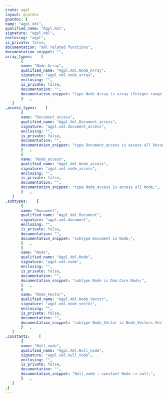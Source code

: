 ```yaml
---
crate: agpl
layout: gnatdoc
gnatdoc: {
name: "Agpl.Xml",
qualified_name: "Agpl.Xml",
signature: "agpl.xml",
enclosing: "agpl",
is_private: false,
documentation: "Xml related functions",
documentation_snippet: "",
array_types:    [
       {
       name: "Node_Array",
       qualified_name: "Agpl.Xml.Node_Array",
       signature: "agpl.xml.node_array",
       enclosing: "",
       is_private: false,
       documentation: "",
       documentation_snippet: "type Node_Array is array (Integer range <>) of Node;",
       }   ,
   ]
,access_types:    [
       {
       name: "Document_access",
       qualified_name: "Agpl.Xml.Document_access",
       signature: "agpl.xml.document_access",
       enclosing: "",
       is_private: false,
       documentation: "",
       documentation_snippet: "type Document_access is access all Document;",
       }   ,
       {
       name: "Node_access",
       qualified_name: "Agpl.Xml.Node_access",
       signature: "agpl.xml.node_access",
       enclosing: "",
       is_private: false,
       documentation: "",
       documentation_snippet: "type Node_access is access all Node;",
       }   ,
   ]
,subtypes:    [
       {
       name: "Document",
       qualified_name: "Agpl.Xml.Document",
       signature: "agpl.xml.document",
       enclosing: "",
       is_private: false,
       documentation: "",
       documentation_snippet: "subtype Document is Node;",
       }   ,
       {
       name: "Node",
       qualified_name: "Agpl.Xml.Node",
       signature: "agpl.xml.node",
       enclosing: "",
       is_private: false,
       documentation: "",
       documentation_snippet: "subtype Node is Dom.Core.Node;",
       }   ,
       {
       name: "Node_Vector",
       qualified_name: "Agpl.Xml.Node_Vector",
       signature: "agpl.xml.node_vector",
       enclosing: "",
       is_private: false,
       documentation: "",
       documentation_snippet: "subtype Node_Vector is Node_Vectors.Vector;",
       }   ,
   ]
,constants:    [
       {
       name: "Null_node",
       qualified_name: "Agpl.Xml.Null_node",
       signature: "agpl.xml.null_node",
       enclosing: "",
       is_private: false,
       documentation: "",
       documentation_snippet: "Null_node : constant Node := null;",
       }   ,
   ]
,}
---
```

